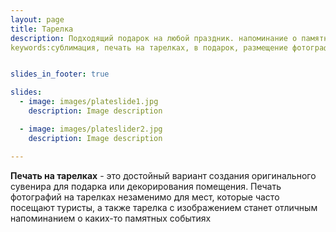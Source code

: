 ```yaml
---
layout: page
title: Тарелка
description: Подходящий подарок на любой праздник. напоминание о памятном событии.
keywords:сублимация, печать на тарелках, в подарок, размещение фотографий на тарелках, фото на керамике.


slides_in_footer: true

slides:
  - image: images/plateslide1.jpg
    description: Image description

  - image: images/plateslider2.jpg
    description: Image description

---
```



**Печать на тарелках** - это достойный вариант создания оригинального сувенира для подарка или декорирования помещения. Печать фотографий на тарелках незаменимо для мест, которые часто посещают туристы, а также тарелка с изображением станет отличным напоминанием о каких-то памятных событиях